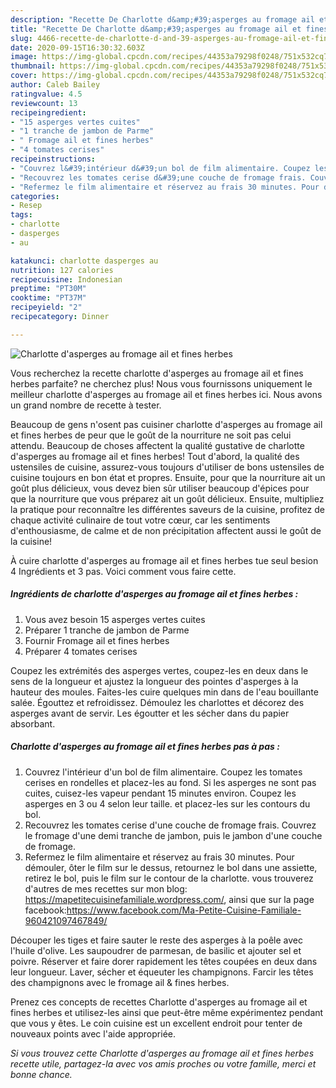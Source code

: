 ```yaml
---
description: "Recette De Charlotte d&amp;#39;asperges au fromage ail et fines herbes"
title: "Recette De Charlotte d&amp;#39;asperges au fromage ail et fines herbes"
slug: 4466-recette-de-charlotte-d-and-39-asperges-au-fromage-ail-et-fines-herbes
date: 2020-09-15T16:30:32.603Z
image: https://img-global.cpcdn.com/recipes/44353a79298f0248/751x532cq70/charlotte-dasperges-au-fromage-ail-et-fines-herbes-photo-principale-de-la-recette.jpg
thumbnail: https://img-global.cpcdn.com/recipes/44353a79298f0248/751x532cq70/charlotte-dasperges-au-fromage-ail-et-fines-herbes-photo-principale-de-la-recette.jpg
cover: https://img-global.cpcdn.com/recipes/44353a79298f0248/751x532cq70/charlotte-dasperges-au-fromage-ail-et-fines-herbes-photo-principale-de-la-recette.jpg
author: Caleb Bailey
ratingvalue: 4.5
reviewcount: 13
recipeingredient:
- "15 asperges vertes cuites"
- "1 tranche de jambon de Parme"
- " Fromage ail et fines herbes"
- "4 tomates cerises"
recipeinstructions:
- "Couvrez l&#39;intérieur d&#39;un bol de film alimentaire. Coupez les tomates cerises en rondelles et placez-les au fond. Si les asperges ne sont pas cuites, cuisez-les vapeur pendant 15 minutes environ. Coupez les asperges en 3 ou 4 selon leur taille. et placez-les sur les contours du bol."
- "Recouvrez les tomates cerise d&#39;une couche de fromage frais. Couvrez le fromage d&#39;une demi tranche de jambon, puis le jambon d&#39;une couche de fromage."
- "Refermez le film alimentaire et réservez au frais 30 minutes. Pour démouler, ôter le film sur le dessus, retournez le bol dans une assiette, retirez le bol, puis le film sur le contour de la charlotte. vous trouverez d&#39;autres de mes recettes sur mon blog: https://mapetitecuisinefamiliale.wordpress.com/, ainsi que sur la page facebook:https://www.facebook.com/Ma-Petite-Cuisine-Familiale-960421097467849/"
categories:
- Resep
tags:
- charlotte
- dasperges
- au

katakunci: charlotte dasperges au 
nutrition: 127 calories
recipecuisine: Indonesian
preptime: "PT30M"
cooktime: "PT37M"
recipeyield: "2"
recipecategory: Dinner

---
```



![Charlotte d&#39;asperges au fromage ail et fines herbes](https://img-global.cpcdn.com/recipes/44353a79298f0248/751x532cq70/charlotte-dasperges-au-fromage-ail-et-fines-herbes-photo-principale-de-la-recette.jpg)

Vous recherchez la recette charlotte d&#39;asperges au fromage ail et fines herbes parfaite? ne cherchez plus! Nous vous fournissons uniquement le meilleur charlotte d&#39;asperges au fromage ail et fines herbes ici. Nous avons un grand nombre de recette à tester.

Beaucoup de gens n'osent pas cuisiner charlotte d&#39;asperges au fromage ail et fines herbes de peur que le goût de la nourriture ne soit pas celui attendu. Beaucoup de choses affectent la qualité gustative de charlotte d&#39;asperges au fromage ail et fines herbes! Tout d'abord, la qualité des ustensiles de cuisine, assurez-vous toujours d'utiliser de bons ustensiles de cuisine toujours en bon état et propres. Ensuite, pour que la nourriture ait un goût plus délicieux, vous devez bien sûr utiliser beaucoup d'épices pour que la nourriture que vous préparez ait un goût délicieux. Ensuite, multipliez la pratique pour reconnaître les différentes saveurs de la cuisine, profitez de chaque activité culinaire de tout votre cœur, car les sentiments d'enthousiasme, de calme et de non précipitation affectent aussi le goût de la cuisine!

<!--inarticleads1-->

À cuire charlotte d&#39;asperges au fromage ail et fines herbes tue seul besion 4 Ingrédients et 3 pas. Voici comment vous faire cette.

##### Ingrédients de charlotte d&#39;asperges au fromage ail et fines herbes :

1. Vous avez besoin 15 asperges vertes cuites
1. Préparer 1 tranche de jambon de Parme
1. Fournir  Fromage ail et fines herbes
1. Préparer 4 tomates cerises


Coupez les extrémités des asperges vertes, coupez-les en deux dans le sens de la longueur et ajustez la longueur des pointes d&#39;asperges à la hauteur des moules. Faites-les cuire quelques min dans de l&#39;eau bouillante salée. Égouttez et refroidissez. Démoulez les charlottes et décorez des asperges avant de servir. Les égoutter et les sécher dans du papier absorbant. 

<!--inarticleads2-->

##### Charlotte d&#39;asperges au fromage ail et fines herbes pas à pas :

1. Couvrez l&#39;intérieur d&#39;un bol de film alimentaire. Coupez les tomates cerises en rondelles et placez-les au fond. Si les asperges ne sont pas cuites, cuisez-les vapeur pendant 15 minutes environ. Coupez les asperges en 3 ou 4 selon leur taille. et placez-les sur les contours du bol.
1. Recouvrez les tomates cerise d&#39;une couche de fromage frais. Couvrez le fromage d&#39;une demi tranche de jambon, puis le jambon d&#39;une couche de fromage.
1. Refermez le film alimentaire et réservez au frais 30 minutes. Pour démouler, ôter le film sur le dessus, retournez le bol dans une assiette, retirez le bol, puis le film sur le contour de la charlotte. vous trouverez d&#39;autres de mes recettes sur mon blog: https://mapetitecuisinefamiliale.wordpress.com/, ainsi que sur la page facebook:https://www.facebook.com/Ma-Petite-Cuisine-Familiale-960421097467849/


Découper les tiges et faire sauter le reste des asperges à la poêle avec l&#39;huile d&#39;olive. Les saupoudrer de parmesan, de basilic et ajouter sel et poivre. Réserver et faire dorer rapidement les têtes coupées en deux dans leur longueur. Laver, sécher et équeuter les champignons. Farcir les têtes des champignons avec le fromage ail &amp; fines herbes. 

<!--inarticleads1-->

<p>
Prenez ces concepts de recettes Charlotte d&#39;asperges au fromage ail et fines herbes et utilisez-les ainsi que peut-être même expérimentez pendant que vous y êtes. Le coin cuisine est un excellent endroit pour tenter de nouveaux points avec l'aide appropriée.
</p>

<p>
<i>Si vous trouvez cette Charlotte d&#39;asperges au fromage ail et fines herbes recette utile, partagez-la avec vos amis proches ou votre famille, merci et bonne chance.</i>
</p>
